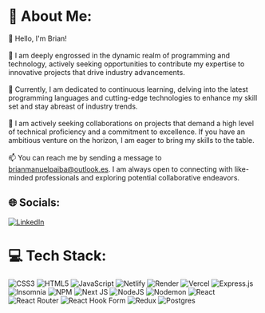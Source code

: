 # 💫 About Me:
👋 Hello, I'm Brian!<br><br>👀 I am deeply engrossed in the dynamic realm of programming and technology, actively seeking opportunities to contribute my expertise to innovative projects that drive industry advancements.<br><br>🌱 Currently, I am dedicated to continuous learning, delving into the latest programming languages and cutting-edge technologies to enhance my skill set and stay abreast of industry trends.<br><br>💞️ I am actively seeking collaborations on projects that demand a high level of technical proficiency and a commitment to excellence. If you have an ambitious venture on the horizon, I am eager to bring my skills to the table.<br><br>📫 You can reach me by sending a message to brianmanuelpaiba@outlook.es. I am always open to connecting with like-minded professionals and exploring potential collaborative endeavors.


## 🌐 Socials:
[![LinkedIn](https://img.shields.io/badge/LinkedIn-%230077B5.svg?logo=linkedin&logoColor=white)](https://linkedin.com/in/brian-m-paiba) 

# 💻 Tech Stack:
![CSS3](https://img.shields.io/badge/css3-%231572B6.svg?style=plastic&logo=css3&logoColor=white) ![HTML5](https://img.shields.io/badge/html5-%23E34F26.svg?style=plastic&logo=html5&logoColor=white) ![JavaScript](https://img.shields.io/badge/javascript-%23323330.svg?style=plastic&logo=javascript&logoColor=%23F7DF1E) ![Netlify](https://img.shields.io/badge/netlify-%23000000.svg?style=plastic&logo=netlify&logoColor=#00C7B7) ![Render](https://img.shields.io/badge/Render-%46E3B7.svg?style=plastic&logo=render&logoColor=white) ![Vercel](https://img.shields.io/badge/vercel-%23000000.svg?style=plastic&logo=vercel&logoColor=white) ![Express.js](https://img.shields.io/badge/express.js-%23404d59.svg?style=plastic&logo=express&logoColor=%2361DAFB) ![Insomnia](https://img.shields.io/badge/Insomnia-black?style=plastic&logo=insomnia&logoColor=5849BE) ![NPM](https://img.shields.io/badge/NPM-%23CB3837.svg?style=plastic&logo=npm&logoColor=white) ![Next JS](https://img.shields.io/badge/Next-black?style=plastic&logo=next.js&logoColor=white) ![NodeJS](https://img.shields.io/badge/node.js-6DA55F?style=plastic&logo=node.js&logoColor=white) ![Nodemon](https://img.shields.io/badge/NODEMON-%23323330.svg?style=plastic&logo=nodemon&logoColor=%BBDEAD) ![React](https://img.shields.io/badge/react-%2320232a.svg?style=plastic&logo=react&logoColor=%2361DAFB) ![React Router](https://img.shields.io/badge/React_Router-CA4245?style=plastic&logo=react-router&logoColor=white) ![React Hook Form](https://img.shields.io/badge/React%20Hook%20Form-%23EC5990.svg?style=plastic&logo=reacthookform&logoColor=white) ![Redux](https://img.shields.io/badge/redux-%23593d88.svg?style=plastic&logo=redux&logoColor=white) ![Postgres](https://img.shields.io/badge/postgres-%23316192.svg?style=plastic&logo=postgresql&logoColor=white)
<!-- # 📊 GitHub Stats:
![](https://github-readme-stats.vercel.app/api?username=bmpaiba&theme=gruvbox&hide_border=false&include_all_commits=true&count_private=false)<br/>
![](https://github-readme-streak-stats.herokuapp.com/?user=bmpaiba&theme=gruvbox&hide_border=false)<br/>
![](https://github-readme-stats.vercel.app/api/top-langs/?username=bmpaiba&theme=gruvbox&hide_border=false&include_all_commits=true&count_private=false&layout=compact)

### 🔝 Top Contributed Repo
![](https://github-contributor-stats.vercel.app/api?username=bmpaiba&limit=5&theme=dark&combine_all_yearly_contributions=true)

---
[![](https://visitcount.itsvg.in/api?id=bmpaiba&icon=2&color=12)](https://visitcount.itsvg.in) -->

<!-- Proudly created with GPRM ( https://gprm.itsvg.in ) -->

